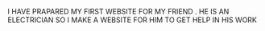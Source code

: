 I HAVE PRAPARED MY FIRST WEBSITE FOR MY FRIEND . HE IS AN ELECTRICIAN SO I MAKE A WEBSITE FOR HIM TO GET HELP IN HIS WORK 
